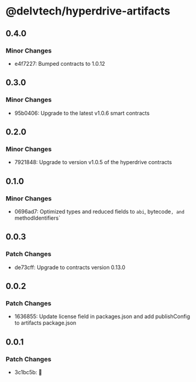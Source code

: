 # @delvtech/hyperdrive-artifacts

## 0.4.0

### Minor Changes

- e4f7227: Bumped contracts to 1.0.12

## 0.3.0

### Minor Changes

- 95b0406: Upgrade to the latest v1.0.6 smart contracts

## 0.2.0

### Minor Changes

- 7921848: Upgrade to version v1.0.5 of the hyperdrive contracts

## 0.1.0

### Minor Changes

- 0696ad7: Optimized types and reduced fields to `abi`, bytecode`, and `methodIdentifiers`

## 0.0.3

### Patch Changes

- de73cff: Upgrade to contracts version 0.13.0

## 0.0.2

### Patch Changes

- 1636855: Update license field in packages.json and add publishConfig to artifacts package.json

## 0.0.1

### Patch Changes

- 3c1bc5b: 🚀
